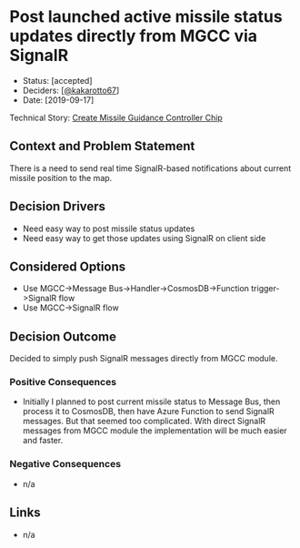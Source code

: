 # Post launched active missile status updates directly from MGCC via SignalR

* Status: [accepted]
* Deciders: [[@kakarotto67](https://github.com/kakarotto67)]
* Date: [2019-09-17]

Technical Story: [Create Missile Guidance Controller Chip](https://github.com/kakarotto67/mlmc/issues/15)

## Context and Problem Statement

There is a need to send real time SignalR-based notifications about current missile position to the map.

## Decision Drivers

* Need easy way to post missile status updates
* Need easy way to get those updates using SignalR on client side

## Considered Options

* Use MGCC->Message Bus->Handler->CosmosDB->Function trigger->SignalR flow
* Use MGCC->SignalR flow

## Decision Outcome

Decided to simply push SignalR messages directly from MGCC module.

### Positive Consequences

* Initially I planned to post current missile status to Message Bus, then process it to CosmosDB, then have Azure Function to send SignalR messages. But that seemed too complicated. With direct SignalR messages from MGCC module the implementation will be much easier and faster.

### Negative Consequences

* n/a

## Links

* n/a
